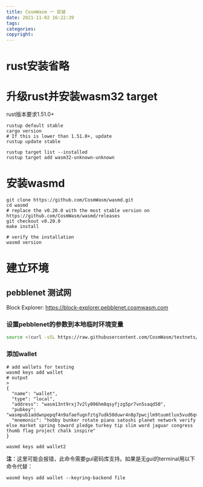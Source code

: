 ```yaml
---
title: CosmWasm 一 安装
date: 2021-11-02 16:22:39
tags:
categories:
copyright:
---
```

# rust安装省略
# 升级rust并安装wasm32 target
rust版本要求1.51.0+
```shell
rustup default stable
cargo version
# If this is lower than 1.51.0+, update
rustup update stable

rustup target list --installed
rustup target add wasm32-unknown-unknown
```
# 安装wasmd
```
git clone https://github.com/CosmWasm/wasmd.git
cd wasmd
# replace the v0.20.0 with the most stable version on https://github.com/CosmWasm/wasmd/releases
git checkout v0.20.0
make install

# verify the installation
wasmd version
```
# 建立环境
## pebblenet 测试网
Block Explorer: https://block-explorer.pebblenet.cosmwasm.com

### 设置pebblenet的参数到本地临时环境变量
```bash
source <(curl -sSL https://raw.githubusercontent.com/CosmWasm/testnets/master/pebblenet-1/defaults.env)
```

### 添加wallet
```
# add wallets for testing
wasmd keys add wallet
# output
>
{
  "name": "wallet",
  "type": "local",
  "address": "wasm13nt9rxj7v2ly096hm8qsyfjzg5pr7vn5saqd50",
  "pubkey": "wasmpub1addwnpepqf4n9afaefugnfztg7udk50duwr4n8p7pwcjlm9tuumtlux5vud6qvfgp9g",
  "mnemonic": "hobby bunker rotate piano satoshi planet network verify else market spring toward pledge turkey tip slim word jaguar congress thumb flag project chalk inspire"
}

wasmd keys add wallet2
```
**注**：这里可能会报错，此命令需要gui密码库支持。如果是无gui的terminal用以下命令代替：
```
wasmd keys add wallet --keyring-backend file
```